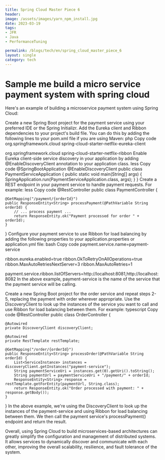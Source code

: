 ```yaml
---
title: Spring Cloud Master Piece 6
header:
image: /assets/images/yarn_npm_install.jpg
date: 2023-03-19
tags:
- JFR
- Java
- PerformanceTuning

permalink: /blogs/tech/en/spring_cloud_master_piece_6
layout: single
category: tech
---
```


# Sample me build a micro service payment system with spring cloud
 Here's an example of building a microservice payment system using Spring Cloud:

Create a new Spring Boot project for the payment service using your preferred IDE or the Spring Initializr.
Add the Eureka client and Ribbon dependencies to your project's build file. You can do this by adding the following lines to your pom.xml file if you are using Maven:
php
Copy code
<dependency>
    <groupId>org.springframework.cloud</groupId>
    <artifactId>spring-cloud-starter-netflix-eureka-client</artifactId>
</dependency>

<dependency>
    <groupId>org.springframework.cloud</groupId>
    <artifactId>spring-cloud-starter-netflix-ribbon</artifactId>
</dependency>
Enable Eureka client-side service discovery in your application by adding @EnableDiscoveryClient annotation to your application class.
less
Copy code
@SpringBootApplication
@EnableDiscoveryClient
public class PaymentServiceApplication {
    public static void main(String[] args) {
        SpringApplication.run(PaymentServiceApplication.class, args);
    }
}
Create a REST endpoint in your payment service to handle payment requests. For example:
less
Copy code
@RestController
public class PaymentController {

    @GetMapping("/payment/{orderId}")
    public ResponseEntity<String> processPayment(@PathVariable String orderId) {
        // ... process payment ...
        return ResponseEntity.ok("Payment processed for order " + orderId);
    }
}
Configure your payment service to use Ribbon for load balancing by adding the following properties to your application.properties or application.yml file:
bash
Copy code
payment.service.name=payment-service

ribbon.eureka.enabled=true
ribbon.OkToRetryOnAllOperations=true
ribbon.MaxAutoRetriesNextServer=3
ribbon.MaxAutoRetries=1

payment.service.ribbon.listOfServers=http://localhost:8081,http://localhost:8082
In the above example, payment-service is the name of the service that the payment service will be calling.

Create a new Spring Boot project for the order service and repeat steps 2-5, replacing the payment with order wherever appropriate.
Use the DiscoveryClient to look up the instances of the service you want to call and use Ribbon for load balancing between them. For example:
typescript
Copy code
@RestController
public class OrderController {

    @Autowired
    private DiscoveryClient discoveryClient;

    @Autowired
    private RestTemplate restTemplate;

    @GetMapping("/order/{orderId}")
    public ResponseEntity<String> processOrder(@PathVariable String orderId) {
        List<ServiceInstance> instances = discoveryClient.getInstances("payment-service");
        String paymentServiceUri = instances.get(0).getUri().toString();
        String paymentUrl = paymentServiceUri + "/payment/" + orderId;
        ResponseEntity<String> response = restTemplate.getForEntity(paymentUrl, String.class);
        return ResponseEntity.ok("Order processed with payment: " + response.getBody());
    }
}
In the above example, we're using the DiscoveryClient to look up the instances of the payment-service and using Ribbon for load balancing between them. We then call the payment service's processPayment() endpoint and return the result.

Overall, using Spring Cloud to build microservices-based architectures can greatly simplify the configuration and management of distributed systems. It allows services to dynamically discover and communicate with each other, improving the overall scalability, resilience, and fault tolerance of the system.
